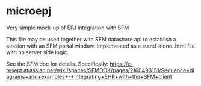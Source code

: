 # microepj
Very simple mock-up of EPJ integration with SFM

This file may be used together with SFM datashare api to establish a session with an SFM portal window.
Implemented as a stand-alone .html file with no server side logic.

See the SFM doc for details. Specifically: https://e-resept.atlassian.net/wiki/spaces/SFMDOK/pages/2160493151/Sequence+diagrams+and+examples+-+Integrating+EHR+with+the+SFM+client
